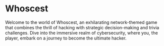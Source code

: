 # Whoscest
Welcome to the world of Whoscest, an exhilarating network-themed game that combines the thrill of hacking with strategic decision-making and trivia challenges. Dive into the immersive realm of cybersecurity, where you, the player, embark on a journey to become the ultimate hacker.
